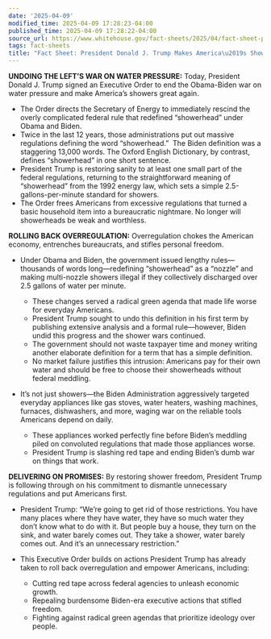 ```yaml
---
date: '2025-04-09'
modified_time: 2025-04-09 17:28:23-04:00
published_time: 2025-04-09 17:28:22-04:00
source_url: https://www.whitehouse.gov/fact-sheets/2025/04/fact-sheet-president-donald-j-trump-makes-americas-showers-great-again/
tags: fact-sheets
title: "Fact Sheet: President Donald J. Trump Makes America\u2019s Showers Great Again"
---
```

 
**UNDOING THE LEFT’S WAR ON WATER PRESSURE:** Today, President Donald J.
Trump signed an Executive Order to end the Obama-Biden war on water
pressure and make America’s showers great again.

-   The Order directs the Secretary of Energy to immediately rescind the
    overly complicated federal rule that redefined “showerhead” under
    Obama and Biden.
-   Twice in the last 12 years, those administrations put out massive
    regulations defining the word “showerhead.”  The Biden definition
    was a staggering 13,000 words. The Oxford English Dictionary, by
    contrast, defines “showerhead” in one short sentence. 
-   President Trump is restoring sanity to at least one small part of
    the federal regulations, returning to the straightforward meaning of
    “showerhead” from the 1992 energy law, which sets a simple
    2.5-gallons-per-minute standard for showers.
-   The Order frees Americans from excessive regulations that turned a
    basic household item into a bureaucratic nightmare. No longer will
    showerheads be weak and worthless.

**ROLLING BACK OVERREGULATION:** Overregulation chokes the American
economy, entrenches bureaucrats, and stifles personal freedom.         

-   Under Obama and Biden, the government issued lengthy rules—thousands
    of words long—redefining “showerhead” as a “nozzle” and making
    multi-nozzle showers illegal if they collectively discharged over
    2.5 gallons of water per minute.
    -   These changes served a radical green agenda that made life worse
        for everyday Americans.

    <!-- -->

    -   President Trump sought to undo this definition in his first term
        by publishing extensive analysis and a formal rule—however,
        Biden undid this progress and the shower wars continued. 

    <!-- -->

    -   The government should not waste taxpayer time and money writing
        another elaborate definition for a term that has a simple
        definition.

    <!-- -->

    -   No market failure justifies this intrusion: Americans pay for
        their own water and should be free to choose their showerheads
        without federal meddling.
-   It’s not just showers—the Biden Administration aggressively targeted
    everyday appliances like gas stoves, water heaters, washing
    machines, furnaces, dishwashers, and more, waging war on the
    reliable tools Americans depend on daily.
    -   These appliances worked perfectly fine before Biden’s meddling
        piled on convoluted regulations that made those appliances
        worse. 

    <!-- -->

    -   President Trump is slashing red tape and ending Biden’s dumb war
        on things that work.

**DELIVERING ON PROMISES:** By restoring shower freedom, President Trump
is following through on his commitment to dismantle unnecessary
regulations and put Americans first.

-   President Trump: “We’re going to get rid of those restrictions. You
    have many places where they have water, they have so much water they
    don’t know what to do with it. But people buy a house, they turn on
    the sink, and water barely comes out. They take a shower, water
    barely comes out. And it’s an unnecessary restriction.”
-   This Executive Order builds on actions President Trump has already
    taken to roll back overregulation and empower Americans, including:
    -   Cutting red tape across federal agencies to unleash economic
        growth.

    <!-- -->

    -   Repealing burdensome Biden-era executive actions that stifled
        freedom.

    <!-- -->

    -   Fighting against radical green agendas that prioritize ideology
        over people.
